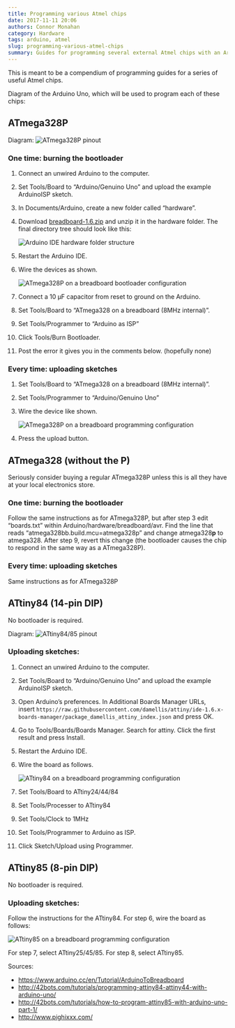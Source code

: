 ```yaml
---
title: Programming various Atmel chips
date: 2017-11-11 20:06
authors: Connor Monahan
category: Hardware
tags: arduino, atmel
slug: programming-various-atmel-chips
summary: Guides for programming several external Atmel chips with an Arduino
---
```


This is meant to be a compendium of programming guides for a series of useful Atmel chips.

Diagram of the Arduino Uno, which will be used to program each of these chips:


## ATmega328P

Diagram: ![ATmega328P pinout](../images/pinoutmega328.png)


### One time: burning the bootloader

  1. Connect an unwired Arduino to the computer.
  2. Set Tools/Board to &#8220;Arduino/Genuino Uno&#8221; and upload the example ArduinoISP sketch.
  3. In Documents/Arduino, create a new folder called &#8220;hardware&#8221;.
  4. Download [breadboard-1.6.zip](https://www.arduino.cc/en/uploads/Tutorial/breadboard-1-6-x.zip) and unzip it in the hardware folder. The final directory tree should look like this:

     ![Arduino IDE hardware folder structure](../images/idebootloaders.png)
  
  5. Restart the Arduino IDE.
  6. Wire the devices as shown.

     ![ATmega328P on a breadboard bootloader configuration](../images/wirediagrammega328.png)
  
  7. Connect a 10 µF capacitor from reset to ground on the Arduino.
  8. Set Tools/Board to &#8220;ATmega328 on a breadboard (8MHz internal)&#8221;.
  9. Set Tools/Programmer to &#8220;Arduino as ISP&#8221;
 10. Click Tools/Burn Bootloader.
 11. Post the error it gives you in the comments below. (hopefully none)

### Every time: uploading sketches

  1. Set Tools/Board to &#8220;ATmega328 on a breadboard (8MHz internal)&#8221;.
  2. Set Tools/Programmer to &#8220;Arduino/Genuino Uno&#8221;
  3. Wire the device like shown.
  
     ![ATmega328P on a breadboard programming configuration](../images/wirediagrammega328.2.png)

  4. Press the upload button.

## ATmega328 (without the P)

Seriously consider buying a regular ATmega328P unless this is all they have at your local electronics store.

### One time: burning the bootloader

Follow the same instructions as for ATmega328P, but after step 3 edit &#8220;boards.txt&#8221; within Arduino/hardware/breadboard/avr. Find the line that reads &#8220;atmega328bb.build.mcu=atmega328p&#8221; and change atmega328**p** to atmega328. After step 9, revert this change (the bootloader causes the chip to respond in the same way as a ATmega328P).

### Every time: uploading sketches

Same instructions as for ATmega328P

## ATtiny84 (14-pin DIP)

No bootloader is required.

Diagram: ![ATtiny84/85 pinout](../images/pinouttiny8485.png)


### Uploading sketches:

  1. Connect an unwired Arduino to the computer.
  2. Set Tools/Board to &#8220;Arduino/Genuino Uno&#8221; and upload the example ArduinoISP sketch.
  3. Open Arduino&#8217;s preferences. In Additional Boards Manager URLs, insert `https://raw.githubusercontent.com/damellis/attiny/ide-1.6.x-boards-manager/package_damellis_attiny_index.json` and press OK.
  4. Go to Tools/Boards/Boards Manager. Search for attiny. Click the first result and press Install.
  5. Restart the Arduino IDE.
  6. Wire the board as follows.
  
     ![ATtiny84 on a breadboard programming configuration](../images/wirediagramtiny84.png)

  7. Set Tools/Board to ATtiny24/44/84
  8. Set Tools/Processer to ATtiny84
  9. Set Tools/Clock to 1MHz
 10. Set Tools/Programmer to Arduino as ISP.
 11. Click Sketch/Upload using Programmer.

## ATtiny85 (8-pin DIP)

No bootloader is required.

### Uploading sketches:

Follow the instructions for the ATtiny84. For step 6, wire the board as follows:

![ATtiny85 on a breadboard programming configuration](../images/wirediagramtiny85.png)

For step 7, select ATtiny25/45/85. For step 8, select ATtiny85.


Sources:

  * https://www.arduino.cc/en/Tutorial/ArduinoToBreadboard
  * http://42bots.com/tutorials/programming-attiny84-attiny44-with-arduino-uno/
  * http://42bots.com/tutorials/how-to-program-attiny85-with-arduino-uno-part-1/
  * http://www.pighixxx.com/
